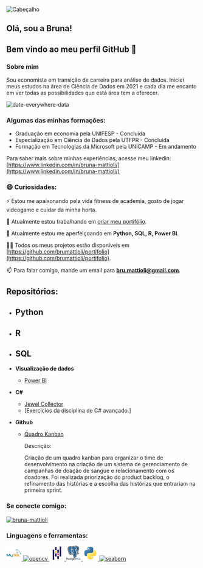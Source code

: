 ![Cabeçalho](https://github.com/brumattioli/brumattioli/assets/69537573/8881a805-db99-449c-a317-653620f34ffb)

## Olá, sou a Bruna! 
## Bem vindo ao meu perfil GitHub 👋

### Sobre mim

Sou economista em transição de carreira para análise de dados.
Iniciei meus estudos na área de Ciência de Dados em 2021 e cada dia me encanto em ver todas as possibilidades que está área tem a oferecer.

![date-everywhere-data](https://github.com/brumattioli/brumattioli/assets/69537573/5b944219-cfba-415c-9638-c42783728b59)


### Algumas das minhas formações:
- Graduação em economia pela UNIFESP - Concluída
- Especialização em Ciência de Dados pela UTFPR - Concluída
- Formação em Tecnologias da Microsoft pela UNICAMP - Em andamento


Para saber mais sobre minhas experiências, acesse meu linkedin: [https://www.linkedin.com/in/bruna-mattioli/](https://www.linkedin.com/in/bruna-mattioli/)


 ### 😄 Curiosidades:

⚡ Estou me apaixonando pela vida fitness de academia, gosto de jogar videogame e cuidar da minha horta.

🔭 Atualmente estou trabalhando em [criar meu portifólio](https://github.com/brumattioli/portifolio).

🌱 Atualmente estou me aperfeiçoando em **Python, SQL, R, Power BI**.

👨‍💻 Todos os meus projetos estão disponíveis em [https://github.com/brumattioli/portifolio](https://github.com/brumattioli/portifolio).

📫 Para falar comigo, mande um email para **bru.mattioli@gmail.com**.

## Repositórios:

- **Python**
  - 

- **R**
  -

- **SQL**
  - 

- **Visualização de dados**
  - [Power BI](https://github.com/brumattioli/portifolio)

- **C#**
  - [Jewel Collector](https://github.com/brumattioli/Coletor_Joias)
  - [Exercícios da disciplina de C# avançado.]
 
- **Github**
  - [Quadro Kanban](https://github.com/users/brumattioli/projects/3/views/1)

    Descrição:
    
    Criação de um quadro kanban para organizar o time de desenvolvimento na criação de um sistema de gerenciamento de campanhas de doação de sangue e relacionamento com os doadores. Foi realizada priorização do product backlog, o refinamento das histórias e a escolha das histórias que entrariam na primeira sprint.

<h3 align="left">Se conecte comigo:</h3>
<p align="left">
<a href="https://linkedin.com/in/bruna-mattioli" target="blank"><img align="center" src="https://raw.githubusercontent.com/rahuldkjain/github-profile-readme-generator/master/src/images/icons/Social/linked-in-alt.svg" alt="bruna-mattioli" height="30" width="40" /></a>
</p>

<h3 align="left">Linguagens e ferramentas:</h3>
<p align="left"> <a href="https://www.mysql.com/" target="_blank" rel="noreferrer"> <img src="https://raw.githubusercontent.com/devicons/devicon/master/icons/mysql/mysql-original-wordmark.svg" alt="mysql" width="40" height="40"/> </a> <a href="https://opencv.org/" target="_blank" rel="noreferrer"> <img src="https://www.vectorlogo.zone/logos/opencv/opencv-icon.svg" alt="opencv" width="40" height="40"/> </a> <a href="https://pandas.pydata.org/" target="_blank" rel="noreferrer"> <img src="https://raw.githubusercontent.com/devicons/devicon/2ae2a900d2f041da66e950e4d48052658d850630/icons/pandas/pandas-original.svg" alt="pandas" width="40" height="40"/> </a> <a href="https://www.postgresql.org" target="_blank" rel="noreferrer"> <img src="https://raw.githubusercontent.com/devicons/devicon/master/icons/postgresql/postgresql-original-wordmark.svg" alt="postgresql" width="40" height="40"/> </a> <a href="https://www.python.org" target="_blank" rel="noreferrer"> <img src="https://raw.githubusercontent.com/devicons/devicon/master/icons/python/python-original.svg" alt="python" width="40" height="40"/> </a> <a href="https://seaborn.pydata.org/" target="_blank" rel="noreferrer"> <img src="https://seaborn.pydata.org/_images/logo-mark-lightbg.svg" alt="seaborn" width="40" height="40"/> </a> </p>


<!--
### Hi there 👋

**brumattioli/brumattioli** is a ✨ _special_ ✨ repository because its `README.md` (this file) appears on your GitHub profile.

Here are some ideas to get you started:

- 🔭 I’m currently working on ...
- 🌱 I’m currently learning ...
- 👯 I’m looking to collaborate on ...
- 🤔 I’m looking for help with ...
- 💬 Ask me about ...
- 📫 How to reach me: ...
- 😄 Pronouns: ...
- ⚡ Fun fact: ...
-->
